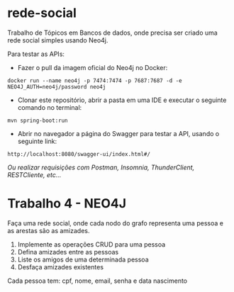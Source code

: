 # rede-social
Trabalho de Tópicos em Bancos de dados, onde precisa ser criado uma rede social simples usando Neo4j.

Para testar as APIs:
* Fazer o pull da imagem oficial do Neo4j no Docker:
```
docker run --name neo4j -p 7474:7474 -p 7687:7687 -d -e NEO4J_AUTH=neo4j/password neo4j
```
* Clonar este repositório, abrir a pasta em uma IDE e executar o seguinte comando no terminal:
```
mvn spring-boot:run
```
* Abrir no navegador a página do Swagger para testar a API, usando o seguinte link:
```
http://localhost:8080/swagger-ui/index.html#/
``` 
*Ou realizar requisições com Postman, Insomnia, ThunderClient, RESTCliente, etc...*

# Trabalho 4 - NEO4J

Faça uma rede social, onde cada nodo do grafo representa uma pessoa e as arestas são as amizades.

1) Implemente as operações CRUD para uma pessoa
2) Defina amizades entre as pessoas
3) Liste os amigos de uma determinada pessoa
4) Desfaça amizades existentes

Cada pessoa tem: cpf, nome, email, senha e data nascimento